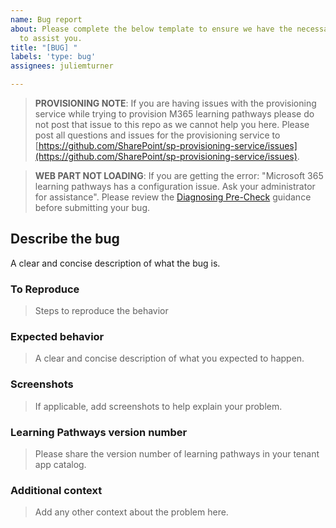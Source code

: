 ```yaml
---
name: Bug report
about: Please complete the below template to ensure we have the necessary details
  to assist you.
title: "[BUG] "
labels: 'type: bug'
assignees: juliemturner

---
```


>**PROVISIONING NOTE**: If you are having issues with the provisioning service while trying to provision M365 learning pathways please do not post that issue to this repo as we cannot help you here. Please post all questions and issues for the provisioning service to [https://github.com/SharePoint/sp-provisioning-service/issues](https://github.com/SharePoint/sp-provisioning-service/issues).
 
>**WEB PART NOT LOADING**: If you are getting the error: "Microsoft 365 learning pathways has a configuration issue. Ask your administrator for assistance". Please review the [Diagnosing Pre-Check](https://github.com/pnp/custom-learning-office-365/blob/master/webpart/DiagnosisPreCheck.md) guidance before submitting your bug.

## Describe the bug

A clear and concise description of what the bug is.

### To Reproduce

>Steps to reproduce the behavior

### Expected behavior

>A clear and concise description of what you expected to happen.

### Screenshots

>If applicable, add screenshots to help explain your problem.

### Learning Pathways version number

>Please share the version number of learning pathways in your tenant app catalog.

### Additional context

>Add any other context about the problem here.
